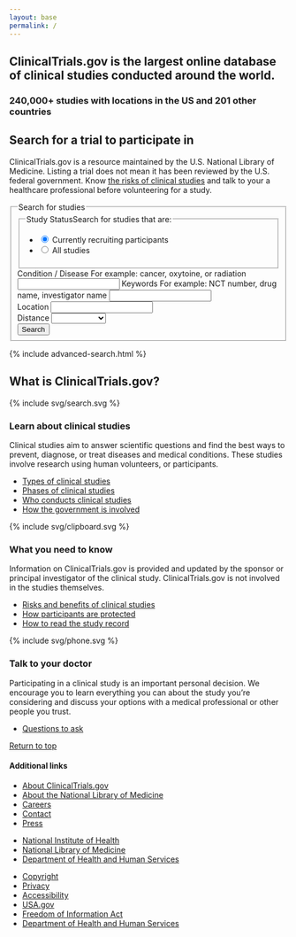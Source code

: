 ```yaml
---
layout: base
permalink: /
---
```


<section class="usa-section hero">
  <div class="usa-grid">
    <h2>ClinicalTrials.gov is the largest online database of clinical studies conducted around the world.</h2>
    <h3>240,000+ studies with locations in the US and 201 other countries</h3>
  </div>
</section>
<section class="usa-section">
  <div class="usa-grid">
    <div class="usa-width-one-half trial-info">
      <h2>Search for a trial to participate in</h2>
      <p>ClinicalTrials.gov is a resource maintained by the U.S. National Library of Medicine. Listing a trial does not mean it has been reviewed by the U.S. federal government. Know <a href="https://clinicaltrials.gov/ct2/about-studies/learn#Considerations">the risks of clinical studies</a> and talk to your a healthcare professional before volunteering for a study.</p>
    </div>
    <div class="usa-width-one-half">
<!--       <form class="form-search" action="{{ site.baseurl }}/search-results/">
        <label for="keyword">Search by keyword</label>
        <span class="usa-form-hint">For example: cancer, oxytoine, or radiation</span>
        <input id="keyword" name="keyword" type="text">
        <p class="form-help-text">Search by condition, drug, intervention, or NCT number</p>
        <label for="location">Location</label>
        <span class="usa-form-hint">For example: Anywhere, USA</span>
        <input id="location" name="location" type="text">
        <i class="fa fa-map-marker" aria-hidden="true"></i>
        <a href="#">+ Advanced search</a>
        <input type="submit" value="Submit">
      </form> -->
      <form class="form-search-new" action="{{ site.baseurl }}/search-results/">
        <fieldset class="fieldset-search">
          <legend class="search-legend usa-sr-only">Search for studies</legend>
          <fieldset class="usa-fieldset-inputs">
            <legend class="legend-study-status"><span class="usa-sr-only">Study Status</span>Search for studies that are:</legend>
            <ul class="usa-unstyled-list">
              <li>
                <input id="study-recruiting" type="radio" checked name="study-status" value="recruiting">
                <label class="label-radio" for="study-recruiting">Currently recruiting participants</label>
              </li>
              <li>
                <input id="study-all" type="radio" name="study-status" value="all-studies">
                <label class="label-radio" for="study-all">All studies</label>
              </li>
            </ul>
          </fieldset>
          <label for="condition">Condition / Disease</label>
          <span class="usa-form-hint">For example: cancer, oxytoine, or radiation</span>
          <input id="condition" name="condition" type="text">
          <label for="keywords">Keywords</label>
          <span class="usa-form-hint">For example: NCT number, drug name, investigator name</span>
          <input id="keywords" name="keywords" type="text">
          <div class="usa-input-grid usa-input-grid-medium">
            <label for="location">Location</label>
            <input id="location" name="location" type="text">
            <i class="fa fa-map-marker" aria-hidden="true"></i>
          </div>
          <div class="usa-input-grid usa-input-grid-small">
            <label for="distance">Distance</label>
            <select id="distance" name="distance">
              <option></option>
              <option value="50">50 miles</option>
              <option value="100">100 miles</option>
              <option value="250">250 miles</option>
              <option value="500">500 miles</option>
              <option value="any">Any distance</option>
            </select>
          </div>
          <input type="submit" value="Search">
        </fieldset>
      </form>
    </div>
  </div>
</section>
{% include advanced-search.html %}
<div class="usa-grid info-callouts">
  <h2>What is ClinicalTrials.gov?</h2>
  <section class="usa-width-one-third">
    <div class="info-callouts-img">
      {% include svg/search.svg %}
    </div>
    <h3>Learn about clinical studies</h3>
    <p>Clinical studies aim to answer scientific questions and find the best ways to prevent, diagnose, or treat diseases and medical conditions. These studies involve research using human volunteers, or participants.</p>
    <ul>
      <li><a href="">Types of clinical studies</a></li>
      <li><a href="#">Phases of clinical studies</a></li>
      <li><a href="#">Who conducts clinical studies</a></li>
      <li><a href="#">How the government is involved</a></li>
    </ul>
  </section>
  <section class="usa-width-one-third">
    <div class="info-callouts-img">
      {% include svg/clipboard.svg %}
    </div>
    <h3>What you need to know</h3>
    <p>Information on ClinicalTrials.gov is provided and updated by the sponsor or principal investigator of the clinical study. ClinicalTrials.gov is not involved in the studies themselves. </p>
    <ul>
      <li><a href="">Risks and benefits of clinical studies</a></li>
      <li><a href="">How participants are protected </a></li>
      <li><a href="">How to read the study record</a></li>
    </ul>
  </section>
  <section class="usa-width-one-third">
    <div class="info-callouts-img">
      {% include svg/phone.svg %}
    </div>
    <h3>Talk to your doctor</h3>
    <p>Participating in a clinical study is an important personal decision. We encourage you to learn everything you can about the study you’re considering and discuss your options with a medical professional or other people you trust. </p>
    <ul>
      <li><a href="">Questions to ask</a></li>
    </ul>
  </section>
</div>
<footer class="usa-footer usa-footer-big" role="contentinfo">
  <div class="usa-grid usa-footer-return-to-top">
    <a href="#">Return to top</a>
  </div>
  <div class="usa-footer-primary-section">
    <div class="usa-grid-full">
      <nav class="usa-footer-nav">
        <h4>Additional links</h4>
        <ul class="usa-unstyled-list usa-width-one-fourth">
          <li><a href="javascript:void(0);">About ClinicalTrials.gov</a></li>
          <li><a href="javascript:void(0);">About the National Library of Medicine</a></li>
          <li><a href="javascript:void(0);">Careers</a></li>
          <li><a href="javascript:void(0);">Contact</a></li>
          <li><a href="javascript:void(0);">Press</a></li>
        </ul>
        <ul class="usa-unstyled-list usa-width-one-fourth">
          <li><a href="javascript:void(0);">National Institute of Health</a></li>
          <li><a href="javascript:void(0);">National Library of Medicine</a></li>
          <li><a href="javascript:void(0);">Department of Health and Human Services</a></li>
        </ul>
        <ul class="usa-unstyled-list usa-width-one-fourth">
          <li><a href="javascript:void(0);">Copyright</a></li>
          <li><a href="javascript:void(0);">Privacy</a></li>
          <li><a href="javascript:void(0);">Accessibility</a></li>
          <li><a href="javascript:void(0);">USA.gov</a></li>
          <li><a href="javascript:void(0);">Freedom of Information Act</a></li>
          <li><a href="javascript:void(0);">Department of Health and Human Services</a></li>
        </ul>
      </nav>
    </div>
  </div>
</footer>
